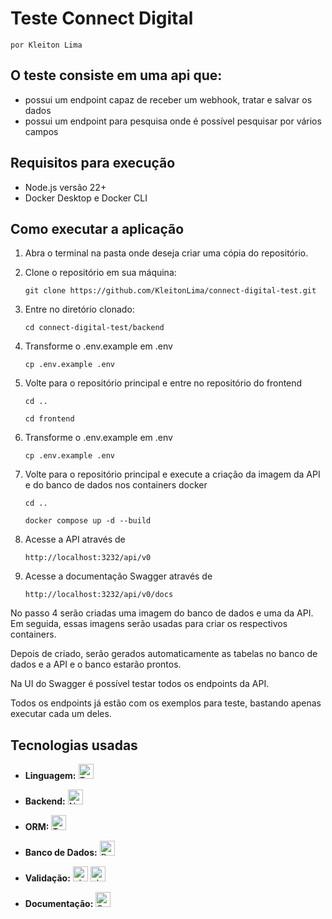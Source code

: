 # Teste Connect Digital

    por Kleiton Lima

## O teste consiste em uma api que:

- possui um endpoint capaz de receber um webhook, tratar e salvar os dados
- possui um endpoint para pesquisa onde é possível pesquisar por vários campos

## Requisitos para execução

- Node.js versão 22+
- Docker Desktop e Docker CLI

## Como executar a aplicação

1. Abra o terminal na pasta onde deseja criar uma cópia do repositório.

2. Clone o repositório em sua máquina:

   ```
   git clone https://github.com/KleitonLima/connect-digital-test.git
   ```

3. Entre no diretório clonado:

   ```
   cd connect-digital-test/backend
   ```

4. Transforme o .env.example em .env
   ```
   cp .env.example .env
   ```

5. Volte para o repositório principal e entre no repositório do frontend
   ```
   cd ..
   ```
   ```
   cd frontend
   ```

6. Transforme o .env.example em .env
   ```
   cp .env.example .env
   ```   

7. Volte para o repositório principal e execute a criação da imagem da API e do banco de dados nos containers docker
   ```
   cd ..
   ```
   ```
   docker compose up -d --build
   ```

8. Acesse a API através de

   ```
   http://localhost:3232/api/v0
   ```

9. Acesse a documentação Swagger através de
   ```
   http://localhost:3232/api/v0/docs
   ```

No passo 4 serão criadas uma imagem do banco de dados e uma da API. Em seguida, essas imagens serão usadas para criar os respectivos containers.

Depois de criado, serão gerados automaticamente as tabelas no banco de dados e a API e o banco estarão prontos.

Na UI do Swagger é possível testar todos os endpoints da API.

Todos os endpoints já estão com os exemplos para teste, bastando apenas executar cada um deles.


## Tecnologias usadas

- **Linguagem:** <a href="https://www.typescriptlang.org/" target="_blank"><img src="https://img.shields.io/badge/TypeScript-3178C6?style=for-the-badge&logo=typescript&logoColor=white" alt="TypeScript" height="24" /></a>

- **Backend:** <a href="https://nestjs.com/" target="_blank"><img src="https://img.shields.io/badge/NestJS-E0234E?style=for-the-badge&logo=nestjs&logoColor=white" alt="NestJS" height="24" /></a>

- **ORM:** <a href="https://typeorm.io/" target="_blank"><img src="https://img.shields.io/badge/TypeORM-FF4785?style=for-the-badge&logo=typeorm&logoColor=white" alt="TypeORM" height="24" /></a>

- **Banco de Dados:** <a href="https://www.postgresql.org/" target="_blank"><img src="https://img.shields.io/badge/PostgreSQL-4169E1?style=for-the-badge&logo=postgresql&logoColor=white" alt="PostgreSQL" height="24" /></a>

- **Validação:** <a href="https://www.npmjs.com/package/class-validator" target="_blank"><img src="https://img.shields.io/badge/class--validator-ffb300?style=for-the-badge&logo=checkmarx&logoColor=white" alt="class-validator" height="24" /></a> <a href="https://www.npmjs.com/package/class-transformer" target="_blank"><img src="https://img.shields.io/badge/class--transformer-00bcd4?style=for-the-badge&logo=autodesk&logoColor=white" alt="class-transformer" height="24" /></a>

- **Documentação:** <a href="https://swagger.io/" target="_blank"><img src="https://img.shields.io/badge/Swagger-85EA2D?style=for-the-badge&logo=swagger&logoColor=black" alt="Swagger" height="24" /></a>

